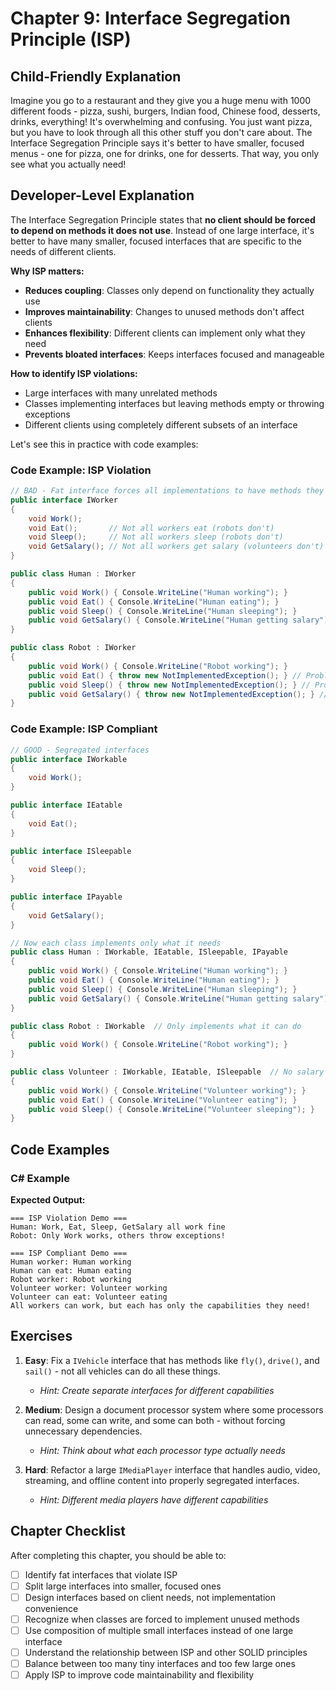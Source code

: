 # Chapter 9: Interface Segregation Principle (ISP)

## Child-Friendly Explanation
Imagine you go to a restaurant and they give you a huge menu with 1000 different foods - pizza, sushi, burgers, Indian food, Chinese food, desserts, drinks, everything! It's overwhelming and confusing. You just want pizza, but you have to look through all this other stuff you don't care about. The Interface Segregation Principle says it's better to have smaller, focused menus - one for pizza, one for drinks, one for desserts. That way, you only see what you actually need!

## Developer-Level Explanation
The Interface Segregation Principle states that **no client should be forced to depend on methods it does not use**. Instead of one large interface, it's better to have many smaller, focused interfaces that are specific to the needs of different clients.

**Why ISP matters:**
- **Reduces coupling**: Classes only depend on functionality they actually use
- **Improves maintainability**: Changes to unused methods don't affect clients
- **Enhances flexibility**: Different clients can implement only what they need
- **Prevents bloated interfaces**: Keeps interfaces focused and manageable

**How to identify ISP violations:**
- Large interfaces with many unrelated methods
- Classes implementing interfaces but leaving methods empty or throwing exceptions
- Different clients using completely different subsets of an interface

Let's see this in practice with code examples:

### Code Example: ISP Violation
```csharp
// BAD - Fat interface forces all implementations to have methods they don't need
public interface IWorker
{
    void Work();
    void Eat();       // Not all workers eat (robots don't)
    void Sleep();     // Not all workers sleep (robots don't)
    void GetSalary(); // Not all workers get salary (volunteers don't)
}

public class Human : IWorker
{
    public void Work() { Console.WriteLine("Human working"); }
    public void Eat() { Console.WriteLine("Human eating"); }
    public void Sleep() { Console.WriteLine("Human sleeping"); }
    public void GetSalary() { Console.WriteLine("Human getting salary"); }
}

public class Robot : IWorker
{
    public void Work() { Console.WriteLine("Robot working"); }
    public void Eat() { throw new NotImplementedException(); } // Problem!
    public void Sleep() { throw new NotImplementedException(); } // Problem!
    public void GetSalary() { throw new NotImplementedException(); } // Problem!
}
```

### Code Example: ISP Compliant
```csharp
// GOOD - Segregated interfaces
public interface IWorkable
{
    void Work();
}

public interface IEatable
{
    void Eat();
}

public interface ISleepable
{
    void Sleep();
}

public interface IPayable
{
    void GetSalary();
}

// Now each class implements only what it needs
public class Human : IWorkable, IEatable, ISleepable, IPayable
{
    public void Work() { Console.WriteLine("Human working"); }
    public void Eat() { Console.WriteLine("Human eating"); }
    public void Sleep() { Console.WriteLine("Human sleeping"); }
    public void GetSalary() { Console.WriteLine("Human getting salary"); }
}

public class Robot : IWorkable  // Only implements what it can do
{
    public void Work() { Console.WriteLine("Robot working"); }
}

public class Volunteer : IWorkable, IEatable, ISleepable  // No salary
{
    public void Work() { Console.WriteLine("Volunteer working"); }
    public void Eat() { Console.WriteLine("Volunteer eating"); }
    public void Sleep() { Console.WriteLine("Volunteer sleeping"); }
}
```

## Code Examples

### C# Example

**Expected Output:**
```
=== ISP Violation Demo ===
Human: Work, Eat, Sleep, GetSalary all work fine
Robot: Only Work works, others throw exceptions!

=== ISP Compliant Demo ===
Human worker: Human working
Human can eat: Human eating
Robot worker: Robot working
Volunteer worker: Volunteer working
Volunteer can eat: Volunteer eating
All workers can work, but each has only the capabilities they need!
```

## Exercises

1. **Easy**: Fix a `IVehicle` interface that has methods like `fly()`, `drive()`, and `sail()` - not all vehicles can do all these things.
   - *Hint: Create separate interfaces for different capabilities*

2. **Medium**: Design a document processor system where some processors can read, some can write, and some can both - without forcing unnecessary dependencies.
   - *Hint: Think about what each processor type actually needs*

3. **Hard**: Refactor a large `IMediaPlayer` interface that handles audio, video, streaming, and offline content into properly segregated interfaces.
   - *Hint: Different media players have different capabilities*

## Chapter Checklist

After completing this chapter, you should be able to:

- [ ] Identify fat interfaces that violate ISP
- [ ] Split large interfaces into smaller, focused ones
- [ ] Design interfaces based on client needs, not implementation convenience
- [ ] Recognize when classes are forced to implement unused methods
- [ ] Use composition of multiple small interfaces instead of one large interface
- [ ] Understand the relationship between ISP and other SOLID principles
- [ ] Balance between too many tiny interfaces and too few large ones
- [ ] Apply ISP to improve code maintainability and flexibility